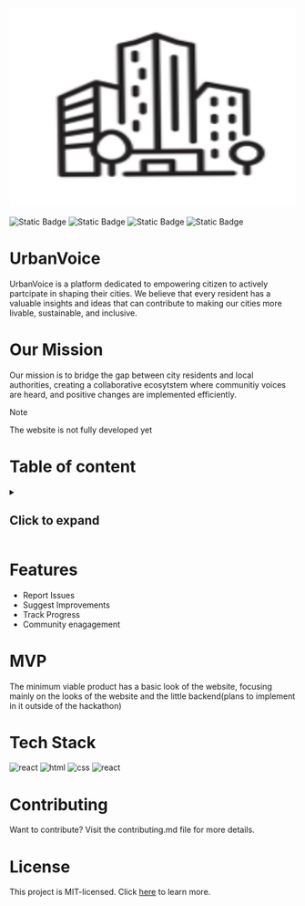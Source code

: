 <div text-align:center;background-color:white;width:100%;">
    <img src="src/img/logo.svg" alt="logo" width="100%" height="350" style="border-radius=50%;">
 </div> 
<p text-align: center;>
    
  ![Static Badge](https://img.shields.io/badge/Hackathon-HackRPI-red?style=for-the-badge&labelColor=brown)
  ![Static Badge](https://img.shields.io/badge/UrbanUpgrade-blue?style=for-the-badge)
![Static Badge](https://img.shields.io/badge/Cities-yellow?style=for-the-badge)
![Static Badge](https://img.shields.io/badge/License-MIT-blue?style=for-the-badge)


</p>

  # UrbanVoice
  UrbanVoice is a platform dedicated to empowering citizen to actively partcipate in shaping their cities. We believe that every resident has a valuable insights and ideas that can contribute to making our cities more livable, sustainable, and inclusive.

  # Our Mission
  Our mission is to bridge the gap between city residents and local authorities, creating a collaborative ecosytstem where communitiy voices are heard, and positive changes are implemented efficiently. 

  >[!NOTE]
>The website is not fully developed yet



# Table of content

<details>
    <summary><h2>Click to expand</h2></summary>
    <ol>
   <li> <a href="#Features">Features</a></li>
   <li><a href="#MVP">MVP</a></li>
   <li><a href="#Tech Stack">Tech Stack</a></li>
   <li><a href="#Contributing">Contributing</a></li>
   <li> <a href="#License">License</a> </li>
    </ol>
    
    
</details>


# Features
- Report Issues
- Suggest Improvements
- Track Progress
- Community enagagement


#  MVP
The minimum viable product has a basic look of the website, focusing mainly on the looks of the website and the little backend(plans to implement in it outside of the hackathon)

# Tech Stack 

<img src="https://img.shields.io/badge/python-purple?style=for-the-badge&logo=react&logoSize=auto" alt="react">
<img src="https://img.shields.io/badge/HTML-blue?style=for-the-badge&logo=html5&logoSize=auto" alt="html"> 
<img src="https://img.shields.io/badge/CSS-pink?style=for-the-badge&logo=css3&logoColor=%231572B6&logoSize=auto" alt="css">
<img src="https://img.shields.io/badge/React-gray?style=for-the-badge&logo=react&logoSize=auto" alt="react">




# Contributing 

Want to contribute? Visit the contributing.md file for more details. 

# License 

This project is MIT-licensed. Click [here](#license.md) to learn more. 


